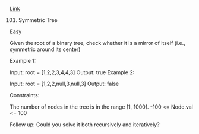[Link](https://leetcode.com/problems/symmetric-tree/)

101. Symmetric Tree
     
Easy

Given the root of a binary tree, check whether it is a mirror of itself (i.e., symmetric around its center)

Example 1:


Input: root = [1,2,2,3,4,4,3]
Output: true
Example 2:


Input: root = [1,2,2,null,3,null,3]
Output: false


Constraints:

The number of nodes in the tree is in the range [1, 1000].
-100 <= Node.val <= 100


Follow up: Could you solve it both recursively and iteratively?